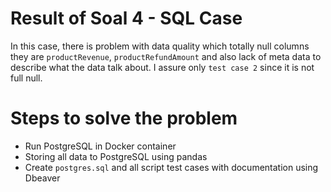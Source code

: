# Result of Soal 4 - SQL Case

In this case, there is problem with data quality which totally null columns they are `productRevenue`,  `productRefundAmount` and also lack of meta data to describe what the data talk about. I assure only `test case 2` since it is not full null. 

# Steps to solve the problem
- Run PostgreSQL in Docker container
- Storing all data to PostgreSQL using pandas
- Create `postgres.sql` and all script test cases with documentation using Dbeaver